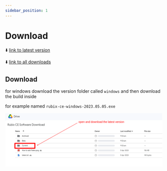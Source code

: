 ```yaml
---
sidebar_position: 1
---
```


# Download

:arrow_down: [link to latest version](https://drive.google.com/drive/folders/1EY1bF_T503HGjCt3KOKtp5LyakRAAj5Z)

:arrow_down: [link to all downloads](https://drive.google.com/drive/folders/1slMWRrk0-apIV1HEBnewk-_PWTgDcmn8)


## Download 

for windows download the version folder called `windows` and then download the build inside 

for example named `rubix-ce-windows-2023.05.05.exe`


![-](img/where-to-download.png)

